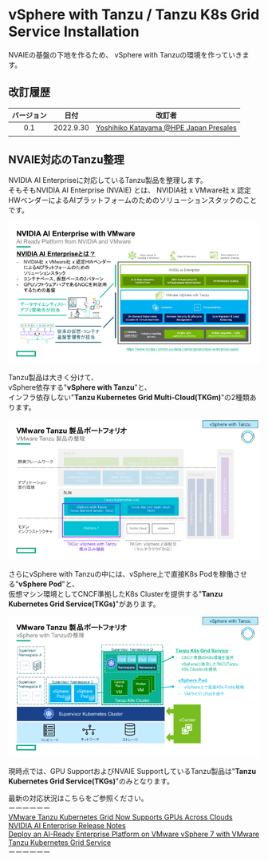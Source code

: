 # vSphere with Tanzu / Tanzu K8s Grid Service Installation
NVAIEの基盤の下地を作るため、
vSphere with Tanzuの環境を作っていきます。

## 改訂履歴

| バージョン | 日付 | 改訂者 |
| :---: | :---: | :---: |
| 0.1 | 2022.9.30 | [Yoshihiko Katayama @HPE Japan Presales](yoshihiko.katayama@hpe.com) |
|  |  |  |

## NVAIE対応のTanzu整理
NVIDIA AI Enterpriseに対応しているTanzu製品を整理します。<br>
そもそもNVIDIA AI Enterprise (NVAIE) とは、
NVIDIA社 x VMware社 x 認定HWベンダーによるAIプラットフォームのためのソリューションスタックのことです。

![](pics/pic01.png)

Tanzu製品は大きく分けて、<br>
vSphere依存する"**vSphere with Tanzu**"と、<br>
インフラ依存しない"**Tanzu Kubernetes Grid Multi-Cloud(TKGm)**"の2種類あります。<br>

![](pics/pic02.png)

さらにvSphere with Tanzuの中には、vSphere上で直接K8s Podを稼働させる"**vSphere Pod**"と、<br>
仮想マシン環境としてCNCF準拠したK8s Clusterを提供する"**Tanzu Kubernetes Grid Service(TKGs)**"があります。<br>

![](pics/pic03.png)

現時点では、GPU SupportおよびNVAIE SupportしているTanzu製品は"**Tanzu Kubernetes Grid Service(TKGs)**"のみとなります。

最新の対応状況はこちらをご参照ください。<br>
ーーーーーー<br>
[VMware Tanzu Kubernetes Grid Now Supports GPUs Across Clouds](https://tanzu.vmware.com/content/blog/tanzu-kubernetes-grid-supports-gpus-across-clouds)<br>
[NVIDIA AI Enterprise Release Notes](https://docs.nvidia.com/ai-enterprise/latest/release-notes/index.html)<br>
[Deploy an AI-Ready Enterprise Platform on VMware vSphere 7 with VMware Tanzu Kubernetes Grid Service](https://core.vmware.com/resource/deploy-ai-ready-enterprise-platform-vmware-vsphere-7-vmware-tanzu-kubernetes-grid-service#overview)<br>
ーーーーーー
